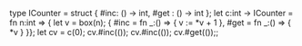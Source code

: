 type ICounter = struct { #inc: () -> int, #get : () -> int };
let c:int -> ICounter =
    fn n:int => { let v = box(n);
                { #inc = fn _:() => { v := *v + 1 }, 
                  #get = fn _:() => { *v } }};
let cv = c(0);
cv.#inc(());
cv.#inc(());
cv.#get(());;

